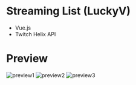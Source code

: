 # Streaming List (LuckyV)

- Vue.js
- Twitch Helix API

# Preview
![preview1](https://user-images.githubusercontent.com/34883496/132042537-7a4a0eb1-2be8-4025-8dd1-921f54041c01.png)
![preview2](https://user-images.githubusercontent.com/34883496/132042543-f542743c-e43f-40c0-9e2c-62d7fdc37f68.png)
![preview3](https://user-images.githubusercontent.com/34883496/132042552-e92cd0d7-f7fa-49b9-8aff-2a1b736b0270.png)

